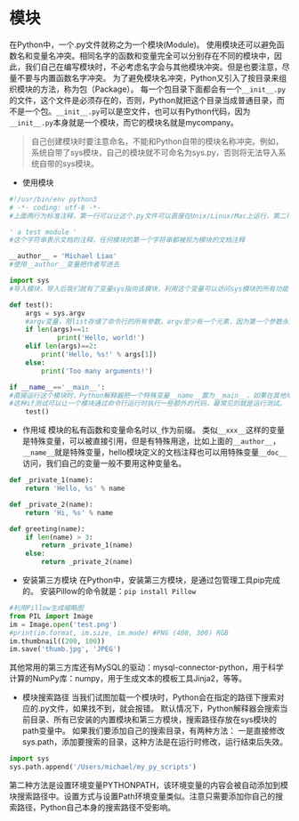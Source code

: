 # 模块
在Python中，一个.py文件就称之为一个模块(Module)。
使用模块还可以避免函数名和变量名冲突。相同名字的函数和变量完全可以分别存在不同的模块中，因此，我们自己在编写模块时，不必考虑名字会与其他模块冲突。但是也要注意，尽量不要与内置函数名字冲突。
为了避免模块名冲突，Python又引入了按目录来组织模块的方法，称为包（Package）。
每一个包目录下面都会有一个`__init__.py`的文件，这个文件是必须存在的，否则，Python就把这个目录当成普通目录，而不是一个包。`__init__.py`可以是空文件，也可以有Python代码，因为`__init__.py`本身就是一个模块，而它的模块名就是mycompany。
> 自己创建模块时要注意命名，不能和Python自带的模块名称冲突。例如，系统自带了sys模块，自己的模块就不可命名为sys.py，否则将无法导入系统自带的sys模块。

* 使用模块
```python
#!/usr/bin/env python3
# -*- coding: utf-8 -*-
#上面两行为标准注释，第一行可以让这个.py文件可以直接在Unix/Linux/Mac上运行，第二行注释表示这个.py文件以utf-8编码

' a test module '
#这个字符串表示文档的注释，任何模块的第一个字符串都被视为模块的文档注释

__author__ = 'Michael Liao'
#使用__author__变量把作者写进去

import sys
#导入模块，导入后我们就有了变量sys指向该模块，利用这个变量可以访问sys模块的所有功能

def test():
    args = sys.argv
    #argv变量，用list存储了命令行的所有参数。argv至少有一个元素，因为第一个参数永远是该.py文件的名称
    if len(args)==1:
            print('Hello, world!')
    elif len(args)==2:
        print('Hello, %s!' % args[1])
    else:
        print('Too many arguments!')

if __name__=='__main__':
#直接运行这个模块时，Python解释器把一个特殊变量__name__置为__main__，如果在其他地方导入该模块时，if判断将失效
#这种if测试可以让一个模块通过命令行运行时执行一些额外的代码，最常见的就是运行测试。
    test()
```

* 作用域
  模块的私有函数和变量命名时以`_`作为前缀。
  类似`__xxx__`这样的变量是特殊变量，可以被直接引用，但是有特殊用途，比如上面的`__author__`，`__name__`就是特殊变量，hello模块定义的文档注释也可以用特殊变量`__doc__`访问，我们自己的变量一般不要用这种变量名。
```python
def _private_1(name):
    return 'Hello, %s' % name

def _private_2(name):
    return 'Hi, %s' % name

def greeting(name):
    if len(name) > 3:
        return _private_1(name)
    else:
        return _private_2(name)
```

* 安装第三方模块
在Python中，安装第三方模块，是通过包管理工具pip完成的。
安装Pillow的命令就是：`pip install Pillow`
```python
#利用Pillow生成缩略图
from PIL import Image
im = Image.open('test.png')
#print(im.format, im.size, im.mode) #PNG (400, 300) RGB
im.thumbnail((200, 100))
im.save('thumb.jpg', 'JPEG')
```
其他常用的第三方库还有MySQL的驱动：mysql-connector-python，用于科学计算的NumPy库：numpy，用于生成文本的模板工具Jinja2，等等。

* 模块搜索路径
当我们试图加载一个模块时，Python会在指定的路径下搜索对应的.py文件，如果找不到，就会报错。
默认情况下，Python解释器会搜索当前目录、所有已安装的内置模块和第三方模块，搜索路径存放在sys模块的path变量中。
如果我们要添加自己的搜索目录，有两种方法：
一是直接修改sys.path，添加要搜索的目录，这种方法是在运行时修改，运行结束后失效。
```python
import sys
sys.path.append('/Users/michael/my_py_scripts')
```
第二种方法是设置环境变量PYTHONPATH，该环境变量的内容会被自动添加到模块搜索路径中。设置方式与设置Path环境变量类似。注意只需要添加你自己的搜索路径，Python自己本身的搜索路径不受影响。